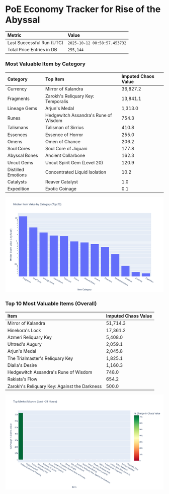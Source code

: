 # PoE Economy Tracker for Rise of the Abyssal

<!-- START_MAINTENANCE -->
| Metric | Value |
|:---|:---|
| Last Successful Run (UTC) | `2025-10-12 00:58:57.453732` |
| Total Price Entries in DB | `255,144` |

<!-- END_MAINTENANCE -->

<!-- START_DATAFRAME_DEBUG -->
<!-- END_DATAFRAME_DEBUG -->

<!-- START_CATEGORY_ANALYSIS -->
### Most Valuable Item by Category
| Category | Top Item | Imputed Chaos Value |
| :--- | :--- | :--- |
| Currency | Mirror of Kalandra | 36,827.2 |
| Fragments | Zarokh's Reliquary Key: Temporalis | 13,841.1 |
| Lineage Gems | Arjun's Medal | 1,313.0 |
| Runes | Hedgewitch Assandra's Rune of Wisdom | 754.3 |
| Talismans | Talisman of Sirrius | 410.8 |
| Essences | Essence of Horror | 255.0 |
| Omens | Omen of Chance | 206.2 |
| Soul Cores | Soul Core of Jiquani | 177.8 |
| Abyssal Bones | Ancient Collarbone | 162.3 |
| Uncut Gems | Uncut Spirit Gem (Level 20) | 120.9 |
| Distilled Emotions | Concentrated Liquid Isolation | 10.2 |
| Catalysts | Reaver Catalyst | 1.0 |
| Expedition | Exotic Coinage | 0.1 |


![Category Analysis Chart](charts/category_analysis.png)
<!-- END_ANALYSIS -->

<!-- START_ANALYSIS -->
### Top 10 Most Valuable Items (Overall)
| Item | Imputed Chaos Value |
| :--- | :--- |
| Mirror of Kalandra | 51,714.3 |
| Hinekora's Lock | 17,361.2 |
| Azmeri Reliquary Key | 5,408.0 |
| Uhtred's Augury | 2,059.1 |
| Arjun's Medal | 2,045.8 |
| The Trialmaster's Reliquary Key | 1,825.1 |
| Dialla's Desire | 1,160.3 |
| Hedgewitch Assandra's Rune of Wisdom | 748.0 |
| Rakiata's Flow | 654.2 |
| Zarokh's Reliquary Key: Against the Darkness | 500.0 |


![Market Movers Chart](charts/market_movers.png)
<!-- END_ANALYSIS -->
